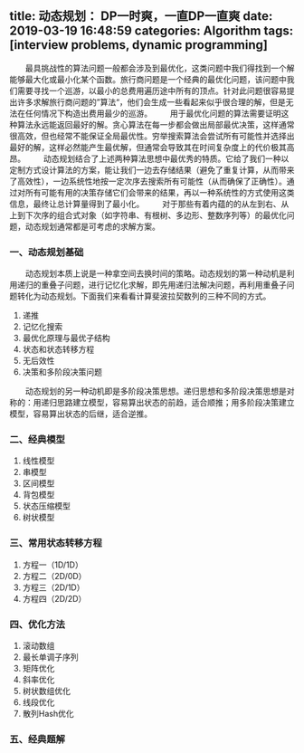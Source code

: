 title: 动态规划： DP一时爽，一直DP一直爽
date: 2019-03-19 16:48:59
categories: Algorithm
tags: [interview problems, dynamic programming]
---

　　最具挑战性的算法问题一般都会涉及到最优化，这类问题中我们得找到一个解能够最大化或最小化某个函数。旅行商问题是一个经典的最优化问题，该问题中我们需要寻找一个巡游，以最小的总费用遍历途中所有的顶点。针对此问题很容易提出许多求解旅行商问题的”算法“，他们会生成一些看起来似乎很合理的解，但是无法在任何情况下构造出费用最少的巡游。
　　用于最优化问题的算法需要证明这种算法永远能返回最好的解。贪心算法在每一步都会做出局部最优决策，这样通常很高效，但也经常不能保证全局最优性。穷举搜索算法会尝试所有可能性并选择出最好的解，这样必然能产生最优解，但通常会导致其在时间复杂度上的代价极其高昂。
　　动态规划结合了上述两种算法思想中最优秀的特质。它给了我们一种以定制方式设计算法的方案，能让我们一边去存储结果（避免了重复计算，从而带来了高效性），一边系统性地按一定次序去搜索所有可能性（从而确保了正确性）。通过对所有可能有用的决策存储它们会带来的结果，再以一种系统性的方式使用这类信息，最终让总计算量得到了最小化。
　　对于那些有着内蕴的的从左到右、从上到下次序的组合式对象（如字符串、有根树、多边形、整数序列等）的最优化问题，动态规划通常都是可考虑的求解方案。

<!--more-->

### 一、动态规划基础
　　动态规划本质上说是一种拿空间去换时间的策略。动态规划的第一种动机是利用递归的重叠子问题，进行记忆化求解，即先用递归法解决问题，再利用重叠子问题转化为动态规划。下面我们来看看计算斐波拉契数列的三种不同的方式。

1. 递推
2. 记忆化搜索
3. 最优化原理与最优子结构
4. 状态和状态转移方程
5. 无后效性
6. 决策和多阶段决策问题

　　动态规划的另一种动机即是多阶段决策思想。递归思想和多阶段决策思想是对称的：用递归思路建立模型，容易算出状态的前趋，适合顺推；用多阶段决策建立模型，容易算出状态的后继，适合逆推。


### 二、经典模型
1. 线性模型
2. 串模型
3. 区间模型
4. 背包模型
5. 状态压缩模型
6. 树状模型

### 三、常用状态转移方程
1. 方程一（1D/1D）
2. 方程二（2D/0D）
3. 方程三（2D/1D）
4. 方程四（2D/2D）

### 四、优化方法
1. 滚动数组
2. 最长单调子序列
3. 矩阵优化
4. 斜率优化
5. 树状数组优化
6. 线段优化
7. 散列Hash优化

### 五、经典题解

